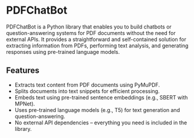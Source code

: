 # PDFChatBot

PDFChatBot is a Python library that enables you to build chatbots or question-answering systems for PDF documents without the need for external APIs. It provides a straightforward and self-contained solution for extracting information from PDFs, performing text analysis, and generating responses using pre-trained language models.

## Features

- Extracts text content from PDF documents using PyMuPDF.
- Splits documents into text snippets for efficient processing.
- Embeds text using pre-trained sentence embeddings (e.g., SBERT with MPNet).
- Uses pre-trained language models (e.g., T5) for text generation and question-answering.
- No external API dependencies – everything you need is included in the library.

